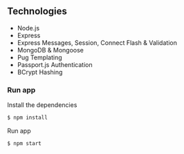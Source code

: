 ## Technologies
* Node.js
* Express
* Express Messages, Session, Connect Flash & Validation
* MongoDB & Mongoose
* Pug Templating
* Passport.js Authentication
* BCrypt Hashing


### Run app

Install the dependencies

```sh
$ npm install
```
Run app

```sh
$ npm start
```
